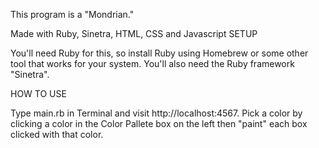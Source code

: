 This program is a "Mondrian."

Made with Ruby, Sinetra, HTML, CSS and Javascript
SETUP

You'll need Ruby for this, so install Ruby using Homebrew or some other tool that works for your system. You'll also need the Ruby framework "Sinetra".

HOW TO USE

Type main.rb in Terminal and visit http://localhost:4567. Pick a color by clicking a color in the Color Pallete box on the left then "paint" each box clicked with that color.